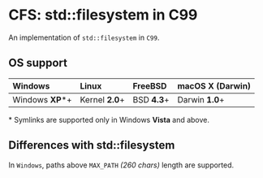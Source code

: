 # CFS: std::filesystem in C99

An implementation of `std::filesystem` in `C99`.

## OS support

| Windows          | Linux           | FreeBSD      | macOS X (Darwin) |
|:-----------------|:----------------|:-------------|:-----------------|
| Windows **XP***+ | Kernel **2.0**+ | BSD **4.3**+ | Darwin **1.0**+  |

\* Symlinks are supported only in Windows **Vista** and above.

## Differences with std::filesystem

In `Windows`, paths above `MAX_PATH` *(260 chars)* length are supported. 